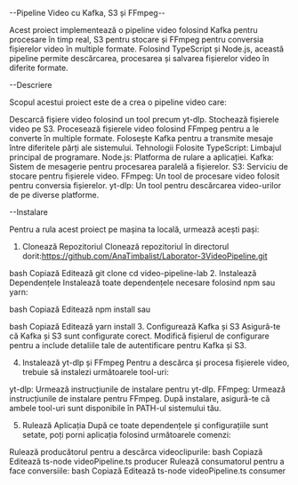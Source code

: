 --Pipeline Video cu Kafka, S3 și FFmpeg--


Acest proiect implementează o pipeline video folosind Kafka pentru procesare în timp real, S3 pentru stocare și FFmpeg pentru conversia fișierelor video în multiple formate. Folosind TypeScript și Node.js, această pipeline permite descărcarea, procesarea și salvarea fișierelor video în diferite formate.

--Descriere

Scopul acestui proiect este de a crea o pipeline video care:

Descarcă fișiere video folosind un tool precum yt-dlp.
Stochează fișierele video pe S3.
Procesează fișierele video folosind FFmpeg pentru a le converte în multiple formate.
Folosește Kafka pentru a transmite mesaje între diferitele părți ale sistemului.
Tehnologii Folosite
TypeScript: Limbajul principal de programare.
Node.js: Platforma de rulare a aplicației.
Kafka: Sistem de mesagerie pentru procesarea paralelă a fișierelor.
S3: Serviciu de stocare pentru fișierele video.
FFmpeg: Un tool de procesare video folosit pentru conversia fișierelor.
yt-dlp: Un tool pentru descărcarea video-urilor de pe diverse platforme.

--Instalare


Pentru a rula acest proiect pe mașina ta locală, urmează acești pași:

1. Clonează Repozitoriul
Clonează repozitoriul în directorul dorit:https://github.com/AnaTimbalist/Laborator-3VideoPipeline.git

bash
Copiază
Editează
git clone 
cd video-pipeline-lab
2. Instalează Dependențele
Instalează toate dependențele necesare folosind npm sau yarn:

bash
Copiază
Editează
npm install
sau

bash
Copiază
Editează
yarn install
3. Configurează Kafka și S3
Asigură-te că Kafka și S3 sunt configurate corect. Modifică fișierul de configurare pentru a include detaliile tale de autentificare pentru Kafka și S3.

4. Instalează yt-dlp și FFmpeg
Pentru a descărca și procesa fișierele video, trebuie să instalezi următoarele tool-uri:

yt-dlp: Urmează instrucțiunile de instalare pentru yt-dlp.
FFmpeg: Urmează instrucțiunile de instalare pentru FFmpeg.
După instalare, asigură-te că ambele tool-uri sunt disponibile în PATH-ul sistemului tău.

5. Rulează Aplicația
După ce toate dependențele și configurațiile sunt setate, poți porni aplicația folosind următoarele comenzi:

Rulează producătorul pentru a descărca videoclipurile:
bash
Copiază
Editează
ts-node videoPipeline.ts producer
Rulează consumatorul pentru a face conversiile:
bash
Copiază
Editează
ts-node videoPipeline.ts consumer
